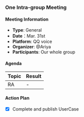 ### One Intra-group Meeting

#### Meeting Information
- **Type**: General
- **Date**：Mar. 31st
- **Platform**: QQ voice
- **Organizer**: @Ariya
- **Participants**: Our whole group

#### Agenda
|Topic|Result|
|-|-|
|RA|-|

#### Action Plan
- [x] Complete and publish UserCase
